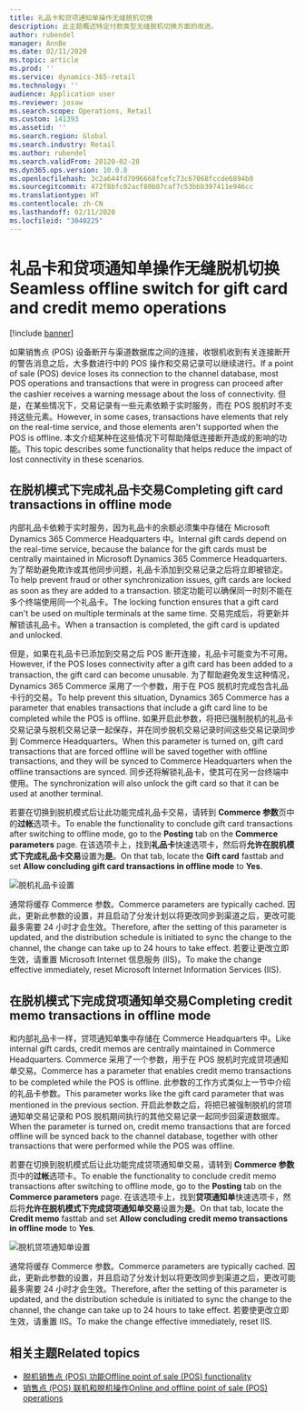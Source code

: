 ```yaml
---
title: 礼品卡和贷项通知单操作无缝脱机切换
description: 此主题概述特定付款类型无缝脱机切换方面的改进。
author: rubendel
manager: AnnBe
ms.date: 02/11/2020
ms.topic: article
ms.prod: ''
ms.service: dynamics-365-retail
ms.technology: ''
audience: Application user
ms.reviewer: josaw
ms.search.scope: Operations, Retail
ms.custom: 141393
ms.assetid: ''
ms.search.region: Global
ms.search.industry: Retail
ms.author: rubendel
ms.search.validFrom: 20120-02-28
ms.dyn365.ops.version: 10.0.8
ms.openlocfilehash: 3c2a644fd7096668fcefc73c67068fccde6894b0
ms.sourcegitcommit: 472f8bfc02acf80b07caf7c53bbb397411e946cc
ms.translationtype: HT
ms.contentlocale: zh-CN
ms.lasthandoff: 02/11/2020
ms.locfileid: "3040225"
---
```

# <a name="seamless-offline-switch-for-gift-card-and-credit-memo-operations"></a><span data-ttu-id="f8a4d-103">礼品卡和贷项通知单操作无缝脱机切换</span><span class="sxs-lookup"><span data-stu-id="f8a4d-103">Seamless offline switch for gift card and credit memo operations</span></span>

[!include [banner](../includes/banner.md)]

<span data-ttu-id="f8a4d-104">如果销售点 (POS) 设备断开与渠道数据库之间的连接，收银机收到有关连接断开的警告消息之后，大多数进行中的 POS 操作和交易记录可以继续进行。</span><span class="sxs-lookup"><span data-stu-id="f8a4d-104">If a point of sale (POS) device loses its connection to the channel database, most POS operations and transactions that were in progress can proceed after the cashier receives a warning message about the loss of connectivity.</span></span> <span data-ttu-id="f8a4d-105">但是，在某些情况下，交易记录有一些元素依赖于实时服务，而在 POS 脱机时不支持这些元素。</span><span class="sxs-lookup"><span data-stu-id="f8a4d-105">However, in some cases, transactions have elements that rely on the real-time service, and those elements aren't supported when the POS is offline.</span></span> <span data-ttu-id="f8a4d-106">本文介绍某种在这些情况下可帮助降低连接断开造成的影响的功能。</span><span class="sxs-lookup"><span data-stu-id="f8a4d-106">This topic describes some functionality that helps reduce the impact of lost connectivity in these scenarios.</span></span>

## <a name="completing-gift-card-transactions-in-offline-mode"></a><span data-ttu-id="f8a4d-107">在脱机模式下完成礼品卡交易</span><span class="sxs-lookup"><span data-stu-id="f8a4d-107">Completing gift card transactions in offline mode</span></span>

<span data-ttu-id="f8a4d-108">内部礼品卡依赖于实时服务，因为礼品卡的余额必须集中存储在 Microsoft Dynamics 365 Commerce Headquarters 中。</span><span class="sxs-lookup"><span data-stu-id="f8a4d-108">Internal gift cards depend on the real-time service, because the balance for the gift cards must be centrally maintained in Microsoft Dynamics 365 Commerce Headquarters.</span></span> <span data-ttu-id="f8a4d-109">为了帮助避免欺诈或其他同步问题，礼品卡添加到交易记录之后将立即被锁定。</span><span class="sxs-lookup"><span data-stu-id="f8a4d-109">To help prevent fraud or other synchronization issues, gift cards are locked as soon as they are added to a transaction.</span></span> <span data-ttu-id="f8a4d-110">锁定功能可以确保同一时刻不能在多个终端使用同一个礼品卡。</span><span class="sxs-lookup"><span data-stu-id="f8a4d-110">The locking function ensures that a gift card can't be used on multiple terminals at the same time.</span></span> <span data-ttu-id="f8a4d-111">交易完成后，将更新并解锁该礼品卡。</span><span class="sxs-lookup"><span data-stu-id="f8a4d-111">When a transaction is completed, the gift card is updated and unlocked.</span></span>

<span data-ttu-id="f8a4d-112">但是，如果在礼品卡已添加到交易之后 POS 断开连接，礼品卡可能变为不可用。</span><span class="sxs-lookup"><span data-stu-id="f8a4d-112">However, if the POS loses connectivity after a gift card has been added to a transaction, the gift card can become unusable.</span></span> <span data-ttu-id="f8a4d-113">为了帮助避免发生这种情况，Dynamics 365 Commerce 采用了一个参数，用于在 POS 脱机时完成包含礼品卡行的交易。</span><span class="sxs-lookup"><span data-stu-id="f8a4d-113">To help prevent this situation, Dynamics 365 Commerce has a parameter that enables transactions that include a gift card line to be completed while the POS is offline.</span></span> <span data-ttu-id="f8a4d-114">如果开启此参数，将把已强制脱机的礼品卡交易记录与脱机交易记录一起保存，并在同步脱机交易记录时间这些交易记录同步到 Commerce Headquarters。</span><span class="sxs-lookup"><span data-stu-id="f8a4d-114">When this parameter is turned on, gift card transactions that are forced offline will be saved together with offline transactions, and they will be synced to Commerce Headquarters when the offline transactions are synced.</span></span> <span data-ttu-id="f8a4d-115">同步还将解锁礼品卡，使其可在另一台终端中使用。</span><span class="sxs-lookup"><span data-stu-id="f8a4d-115">The synchronization will also unlock the gift card so that it can be used at another terminal.</span></span>

<span data-ttu-id="f8a4d-116">若要在切换到脱机模式后让此功能完成礼品卡交易，请转到 **Commerce 参数**页中的**过帐**选项卡。</span><span class="sxs-lookup"><span data-stu-id="f8a4d-116">To enable the functionality to conclude gift card transactions after switching to offline mode, go to the **Posting** tab on the **Commerce parameters** page.</span></span> <span data-ttu-id="f8a4d-117">在该选项卡上，找到**礼品卡**快速选项卡，然后将**允许在脱机模式下完成礼品卡交易**设置为**是**。</span><span class="sxs-lookup"><span data-stu-id="f8a4d-117">On that tab, locate the **Gift card** fasttab and set **Allow concluding gift card transactions in offline mode** to **Yes**.</span></span>

![脱机礼品卡设置](../media/gift.png)

<span data-ttu-id="f8a4d-119">通常将缓存 Commerce 参数。</span><span class="sxs-lookup"><span data-stu-id="f8a4d-119">Commerce parameters are typically cached.</span></span> <span data-ttu-id="f8a4d-120">因此，更新此参数的设置，并且启动了分发计划以将更改同步到渠道之后，更改可能最多需要 24 小时才会生效。</span><span class="sxs-lookup"><span data-stu-id="f8a4d-120">Therefore, after the setting of this parameter is updated, and the distribution schedule is initiated to sync the change to the channel, the change can take up to 24 hours to take effect.</span></span> <span data-ttu-id="f8a4d-121">若要让更改立即生效，请重置 Microsoft Internet 信息服务 (IIS)。</span><span class="sxs-lookup"><span data-stu-id="f8a4d-121">To make the change effective immediately, reset Microsoft Internet Information Services (IIS).</span></span>

## <a name="completing-credit-memo-transactions-in-offline-mode"></a><span data-ttu-id="f8a4d-122">在脱机模式下完成贷项通知单交易</span><span class="sxs-lookup"><span data-stu-id="f8a4d-122">Completing credit memo transactions in offline mode</span></span>

<span data-ttu-id="f8a4d-123">和内部礼品卡一样，贷项通知单集中存储在 Commerce Headquarters 中。</span><span class="sxs-lookup"><span data-stu-id="f8a4d-123">Like internal gift cards, credit memos are centrally maintained in Commerce Headquarters.</span></span> <span data-ttu-id="f8a4d-124">Commerce 采用了一个参数，用于在 POS 脱机时完成贷项通知单交易。</span><span class="sxs-lookup"><span data-stu-id="f8a4d-124">Commerce has a parameter that enables credit memo transactions to be completed while the POS is offline.</span></span> <span data-ttu-id="f8a4d-125">此参数的工作方式类似上一节中介绍的礼品卡参数。</span><span class="sxs-lookup"><span data-stu-id="f8a4d-125">This parameter works like the gift card parameter that was mentioned in the previous section.</span></span> <span data-ttu-id="f8a4d-126">开启此参数之后，将把已被强制脱机的贷项通知单交易记录和 POS 脱机期间执行的其他交易记录一起同步回渠道数据库。</span><span class="sxs-lookup"><span data-stu-id="f8a4d-126">When the parameter is turned on, credit memo transactions that are forced offline will be synced back to the channel database, together with other transactions that were performed while the POS was offline.</span></span>

<span data-ttu-id="f8a4d-127">若要在切换到脱机模式后让此功能完成贷项通知单交易，请转到 **Commerce 参数**页中的**过帐**选项卡。</span><span class="sxs-lookup"><span data-stu-id="f8a4d-127">To enable the functionality to conclude credit memo transactions after switching to offline mode, go to the **Posting** tab on the **Commerce parameters** page.</span></span> <span data-ttu-id="f8a4d-128">在该选项卡上，找到**贷项通知单**快速选项卡，然后将**允许在脱机模式下完成贷项通知单交易**设置为**是**。</span><span class="sxs-lookup"><span data-stu-id="f8a4d-128">On that tab, locate the **Credit memo** fasttab and set **Allow concluding credit memo transactions in offline mode** to **Yes**.</span></span>

![脱机贷项通知单设置](../media/creditmemo.png)

<span data-ttu-id="f8a4d-130">通常将缓存 Commerce 参数。</span><span class="sxs-lookup"><span data-stu-id="f8a4d-130">Commerce parameters are typically cached.</span></span> <span data-ttu-id="f8a4d-131">因此，更新此参数的设置，并且启动了分发计划以将更改同步到渠道之后，更改可能最多需要 24 小时才会生效。</span><span class="sxs-lookup"><span data-stu-id="f8a4d-131">Therefore, after the setting of this parameter is updated, and the distribution schedule is initiated to sync the change to the channel, the change can take up to 24 hours to take effect.</span></span> <span data-ttu-id="f8a4d-132">若要使更改立即生效，请重置 IIS。</span><span class="sxs-lookup"><span data-stu-id="f8a4d-132">To make the change effective immediately, reset IIS.</span></span>

## <a name="related-topics"></a><span data-ttu-id="f8a4d-133">相关主题</span><span class="sxs-lookup"><span data-stu-id="f8a4d-133">Related topics</span></span>

- [<span data-ttu-id="f8a4d-134">脱机销售点 (POS) 功能</span><span class="sxs-lookup"><span data-stu-id="f8a4d-134">Offline point of sale (POS) functionality</span></span>](https://docs.microsoft.com/dynamics365/retail/pos-offline-functionality)
- [<span data-ttu-id="f8a4d-135">销售点 (POS) 联机和脱机操作</span><span class="sxs-lookup"><span data-stu-id="f8a4d-135">Online and offline point of sale (POS) operations</span></span>](https://docs.microsoft.com/dynamics365/retail/pos-operations)
